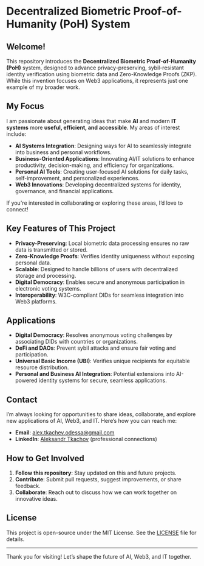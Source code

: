 # Decentralized Biometric Proof-of-Humanity (PoH) System

## Welcome!
This repository introduces the **Decentralized Biometric Proof-of-Humanity (PoH)** system, designed to advance privacy-preserving, sybil-resistant identity verification using biometric data and Zero-Knowledge Proofs (ZKP). While this invention focuses on Web3 applications, it represents just one example of my broader work.

## My Focus
I am passionate about generating ideas that make **AI** and modern **IT systems** more **useful, efficient, and accessible**. My areas of interest include:
- **AI Systems Integration**: Designing ways for AI to seamlessly integrate into business and personal workflows.
- **Business-Oriented Applications**: Innovating AI/IT solutions to enhance productivity, decision-making, and efficiency for organizations.
- **Personal AI Tools**: Creating user-focused AI solutions for daily tasks, self-improvement, and personalized experiences.
- **Web3 Innovations**: Developing decentralized systems for identity, governance, and financial applications.

If you're interested in collaborating or exploring these areas, I’d love to connect!

## Key Features of This Project
- **Privacy-Preserving**: Local biometric data processing ensures no raw data is transmitted or stored.
- **Zero-Knowledge Proofs**: Verifies identity uniqueness without exposing personal data.
- **Scalable**: Designed to handle billions of users with decentralized storage and processing.
- **Digital Democracy**: Enables secure and anonymous participation in electronic voting systems.
- **Interoperability**: W3C-compliant DIDs for seamless integration into Web3 platforms.

## Applications
- **Digital Democracy**: Resolves anonymous voting challenges by associating DIDs with countries or organizations.
- **DeFi and DAOs**: Prevent sybil attacks and ensure fair voting and participation.
- **Universal Basic Income (UBI)**: Verifies unique recipients for equitable resource distribution.
- **Personal and Business AI Integration**: Potential extensions into AI-powered identity systems for secure, seamless applications.

## Contact
I’m always looking for opportunities to share ideas, collaborate, and explore new applications of AI, Web3, and IT. Here’s how you can reach me:
- **Email**: [alex.tkachev.odessa@gmail.com](mailto:alex.tkachev.odessa@gmail.com)
- **LinkedIn**: [Aleksandr Tkachov](https://www.linkedin.com/in/alexander-tkachev-odessa-ukraine/) (professional connections)

## How to Get Involved
1. **Follow this repository**: Stay updated on this and future projects.
2. **Contribute**: Submit pull requests, suggest improvements, or share feedback.
3. **Collaborate**: Reach out to discuss how we can work together on innovative ideas.

## License
This project is open-source under the MIT License. See the [LICENSE](LICENSE) file for details.

---

Thank you for visiting! Let’s shape the future of AI, Web3, and IT together.
